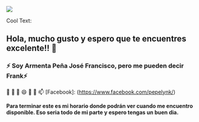 
![](https://images.cooltext.com/5473675.gif)

<a href="http://cooltext.com" target="_top"><img src="https://cooltext.com/images/ct_pixel.gif" width="80" height="15" alt="Cool Text: Logo and Graphics Generator" border="0" /></a>

## Hola, mucho gusto y espero que te encuentres excelente!! 👋
### ⚡ Soy **Armenta Peña José Francisco**, pero me pueden decir Frank⚡
🔭
🤔
🌱 
😄 
👯
💬
📫 
[Facebook]: (https://www.facebook.com/pepelynk/)

**Para terminar este es mi horario donde podrán ver cuando me encuentro disponible. Eso seria todo de mi parte y espero tengas un buen dia.**
